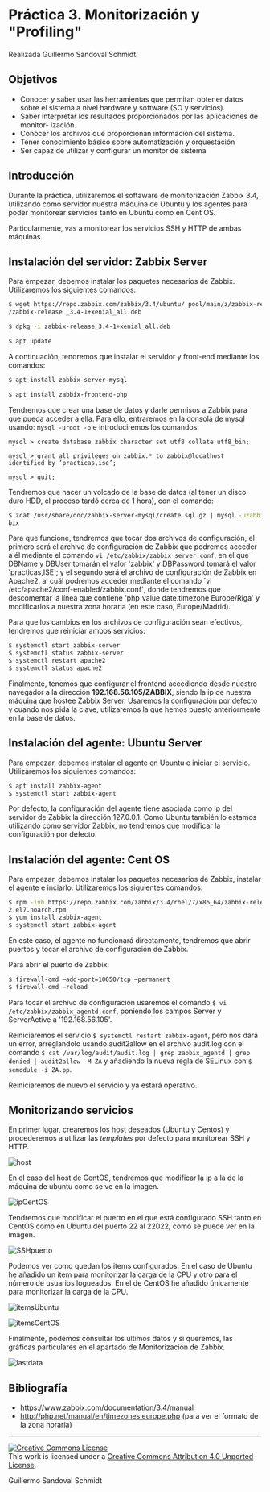 # Práctica 3. Monitorización y "Profiling"
Realizada Guillermo Sandoval Schmidt.

## Objetivos
+ Conocer y saber usar las herramientas que permitan obtener datos sobre el sistema
a nivel hardware y software (SO y servicios).
+ Saber interpretar los resultados proporcionados por las aplicaciones de monitor-
ización.
+ Conocer los archivos que proporcionan información del sistema.
+ Tener conocimiento básico sobre automatización y orquestación
+ Ser capaz de utilizar y configurar un monitor de sistema

## Introducción

Durante la práctica, utilizaremos el softaware de monitorización Zabbix 3.4, utilizando como servidor nuestra máquina de Ubuntu y los agentes para poder monitorear servicios tanto en Ubuntu como en Cent OS.

Particularmente, vas a monitorear los servicios SSH y HTTP de ambas máquinas.

## Instalación del servidor: Zabbix Server

Para empezar, debemos instalar los paquetes necesarios de Zabbix. Utilizaremos los siguientes comandos:

~~~bash
$ wget https://repo.zabbix.com/zabbix/3.4/ubuntu/ pool/main/z/zabbix-release
/zabbix-release _3.4-1+xenial_all.deb

$ dpkg -i zabbix-release_3.4-1+xenial_all.deb

$ apt update
~~~

A continuación, tendremos que instalar el servidor y front-end mediante los comandos:

~~~bash
$ apt install zabbix-server-mysql

$ apt install zabbix-frontend-php
~~~

Tendremos que crear una base de datos y darle permisos a Zabbix para que pueda acceder a ella. Para ello, entraremos en la consola de mysql usando: `mysql -uroot -p` e introduciremos los comandos:

~~~mysql
mysql > create database zabbix character set utf8 collate utf8_bin;

mysql > grant all privileges on zabbix.* to zabbix@localhost identified by ’practicas,ise’;

mysql > quit;
~~~

Tendremos que hacer un volcado de la base de datos (al tener un disco duro HDD, el proceso tardó cerca de 1 hora), con el comando:

~~~bash
$ zcat /usr/share/doc/zabbix-server-mysql/create.sql.gz | mysql -uzabbix -p zab-
bix
~~~

Para que funcione, tendremos que tocar dos archivos de configuración, el primero será el archivo de configuración de Zabbix que podremos acceder a él mediante el comando `vi /etc/zabbix/zabbix_server.conf`, en el que DBName y DBUser tomarán el valor 'zabbix' y DBPassword tomará el valor 'practicas,ISE'; y el segundo será el archivo de configuración de Zabbix en Apache2, al cuál podremos acceder mediante el comando ´vi /etc/apache2/conf-enabled/zabbix.conf´, donde tendremos que descomentar la línea que contiene 'php_value date.timezone Europe/Riga' y modificarlos a nuestra zona horaria (en este caso, Europe/Madrid).

Para que los cambios en los archivos de configuración sean efectivos, tendremos que reiniciar ambos servicios:

~~~bash
$ systemctl start zabbix-server
$ systemctl status zabbix-server
$ systemctl restart apache2
$ systemctl status apache2
~~~

Finalmente, tenemos que configurar el frontend accediendo desde nuestro navegador a la dirección **192.168.56.105/ZABBIX**, siendo la ip de nuestra máquina que hostee Zabbix Server. Usaremos la configuración por defecto y cuando nos pida la clave, utilizaremos la que hemos puesto anteriormente en la base de datos.

## Instalación del agente: Ubuntu Server

Para empezar, debemos instalar el agente en Ubuntu e iniciar el servicio. Utilizaremos los siguientes comandos:

~~~bash
$ apt install zabbix-agent
$ systemctl start zabbix-agent
~~~

Por defecto, la configuración del agente tiene asociada como ip del servidor de Zabbix la dirección 127.0.0.1. Como Ubuntu también lo estamos utilizando como servidor Zabbix, no tendremos que modificar la configuración por defecto.

## Instalación del agente: Cent OS

Para empezar, debemos instalar los paquetes necesarios de Zabbix, instalar el agente e inciarlo. Utilizaremos los siguientes comandos:

~~~bash
$ rpm -ivh https://repo.zabbix.com/zabbix/3.4/rhel/7/x86_64/zabbix-release-3.4-
2.el7.noarch.rpm
$ yum install zabbix-agent
$ systemctl start zabbix-agent
~~~

En este caso, el agente no funcionará directamente, tendremos que abrir puertos y tocar el archivo de configuración de Zabbix.

Para abrir el puerto de Zabbix:
~~~bash
$ firewall-cmd –add-port=10050/tcp –permanent
$ firewall-cmd –reload
~~~

Para tocar el archivo de configuración usaremos el comando `$ vi /etc/zabbix/zabbix_agentd.conf`, poniendo los campos Server y ServerActive a '192.168.56.105'.

Reiniciaremos el servicio `$ systemctl restart zabbix-agent`, pero nos dará un error, arreglandolo usando audit2allow en el archivo audit.log con el comando `$ cat /var/log/audit/audit.log | grep zabbix_agentd | grep denied | audit2allow -M ZA` y añadiendo la nueva regla de SELinux con `$ semodule -i ZA.pp`.

Reiniciaremos de nuevo el servicio y ya estará operativo.

## Monitorizando servicios

En primer lugar, crearemos los host deseados (Ubuntu y Centos) y procederemos a utilizar las *templates* por defecto para monitorear SSH y HTTP.

![host](img/host.png)

En el caso del host de CentOS, tendremos que modificar la ip a la de la máquina de ubuntu como se ve en la imagen.

![ipCentOS](img/configuracionCentos.png)

Tendremos que modificar el puerto en el que está configurado SSH tanto en CentOS como en Ubuntu del puerto 22 al 22022, como se puede ver en la imagen.

![SSHpuerto](img/configuracionSSHubuntu.png)

Podemos ver como quedan los items configurados. En el caso de Ubuntu he añadido un item para monitorizar la carga de la CPU y otro para el número de usuarios logueados. En el de CentOS he añadido únicamente para monitorizar la carga de la CPU.

![itemsUbuntu](img/itemsUbuntu.png)

![itemsCentOS](img/centosItems.png)

Finalmente, podemos consultar los últimos datos y si queremos, las gráficas particulares en el apartado de Monitorización de Zabbix.

![lastdata](img/lastdata.png)

## Bibliografía
+ https://www.zabbix.com/documentation/3.4/manual
+ http://php.net/manual/en/timezones.europe.php (para ver el formato de la zona horaria)
---

[![Creative Commons License][image-1]][1]  
This work is licensed under a [Creative Commons Attribution 4.0 Unported License][1].

[1]:    http://creativecommons.org/licenses/by/4.0/deed.en_US

[image-1]:    http://i.creativecommons.org/l/by/4.0/80x15.png

Guillermo Sandoval Schmidt
